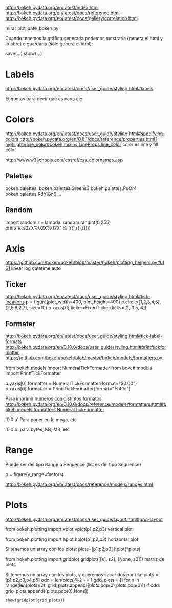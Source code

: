 http://bokeh.pydata.org/en/latest/index.html
http://bokeh.pydata.org/en/latest/docs/reference.html
http://bokeh.pydata.org/en/latest/docs/gallery/correlation.html

mirar plot_date_bokeh.py


Cuando tenemos la gráfica generada podemos mostrarla (genera el html y lo abre) o guardarla (solo genera el html):

save(...)
show(...)


# Labels
http://bokeh.pydata.org/en/latest/docs/user_guide/styling.html#labels

Etiquetas para decir que es cada eje


# Colors
http://bokeh.pydata.org/en/latest/docs/user_guide/styling.html#specifying-colors
http://bokeh.pydata.org/en/0.8.1/docs/reference/properties.html?highlight=line_color#bokeh.mixins.LineProps.line_color
color es line y fill color

http://www.w3schools.com/cssref/css_colornames.asp

## Palettes
bokeh.palettes.
 bokeh.palettes.Greens3
 bokeh.palettes.PuOr4
 bokeh.palettes.RdYlGn6
 ...

## Random
import random
r = lambda: random.randint(0,255)
print('#%02X%02X%02X' % (r(),r(),r()))

# Axis
https://github.com/bokeh/bokeh/blob/master/bokeh/plotting_helpers.py#L161
linear
log
datetime
auto

## Ticker
http://bokeh.pydata.org/en/latest/docs/user_guide/styling.html#tick-locations
p = figure(plot_width=400, plot_height=400)
p.circle([1,2,3,4,5], [2,5,8,2,7], size=10)
p.xaxis[0].ticker=FixedTicker(ticks=[2, 3.5, 4])

## Formater
http://bokeh.pydata.org/en/latest/docs/user_guide/styling.html#tick-label-formats
http://bokeh.pydata.org/en/0.10.0/docs/user_guide/styling.html#printftickformatter
https://github.com/bokeh/bokeh/blob/master/bokeh/models/formatters.py

from bokeh.models import NumeralTickFormatter
from bokeh.models import PrintfTickFormatter

p.yaxis[0].formatter = NumeralTickFormatter(format="$0.00")
p.xaxis[0].formatter = PrintfTickFormatter(format="%4.1e")

Para imprimir numeros con distintos formatos:
http://bokeh.pydata.org/en/0.10.0/docs/reference/models/formatters.html#bokeh.models.formatters.NumeralTickFormatter

'0.0 a'
Para poner en k, mega, etc

'0.0 b' para bytes, KB, MB, etc


# Range
Puede ser del tipo Range o Sequence (list es del tipo Sequence)

p = figure(y_range=factors)

http://bokeh.pydata.org/en/latest/docs/reference/models/ranges.html


# Plots
http://bokeh.pydata.org/en/latest/docs/user_guide/layout.html#grid-layout

from bokeh.plotting import vplot
vplot(p1,p2,p3)
  vertical plot

from bokeh.plotting import hplot
hplot(p1,p2,p3)
  horizontal plot

Si tenemos un array con los plots:
plots=[p1,p2,p3]
hplot(*plots)


from bokeh.plotting import gridplot
gridplot([[s1, s2], [None, s3]])
  matriz de plots


Si tenemos un array con los plots, y queremos sacar dos por fila:
    plots = [p1,p2,p3,p4,p5]
    odd = len(plots)%2 == 1
    grid_plots = []
    for n in range(len(plots)/2):
        grid_plots.append([plots.pop(0),plots.pop(0)])
    if odd:
        grid_plots.append([plots.pop(0),None])

    show(gridplot(grid_plots))
